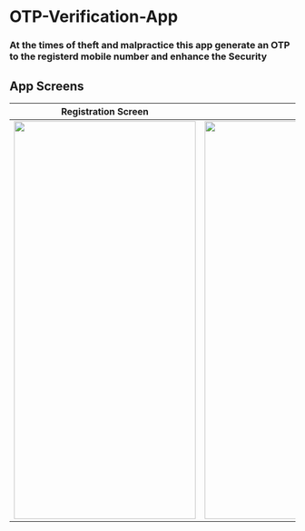 # OTP-Verification-App
### At the times of theft and malpractice this app generate an OTP to the registerd mobile number and enhance the Security

App Screens
-------
| Registration Screen        | SMS screen           | 
| ------------- | -----:|
| <img src ="page1.ss" height = "700" width = "320">     | <img src ="page2.ss" height = "700" width = "320">|

